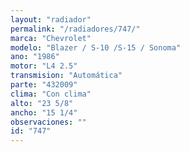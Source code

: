 ```yaml
---
layout: "radiador"
permalink: "/radiadores/747/"
marca: "Chevrolet"
modelo: "Blazer / S-10 /S-15 / Sonoma"
ano: "1986"
motor: "L4 2.5"
transmision: "Automática"
parte: "432009"
clima: "Con clima"
alto: "23 5/8"
ancho: "15 1/4"
observaciones: ""
id: "747"
---
```


